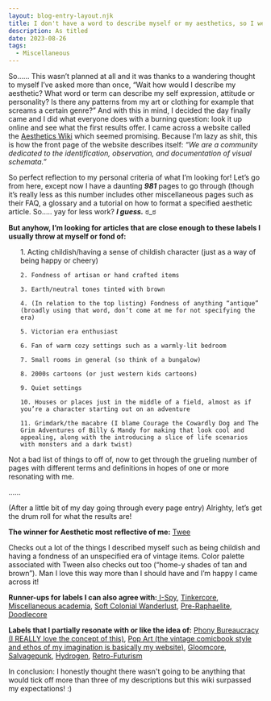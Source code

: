 ```yaml
---
layout: blog-entry-layout.njk
title: I don't have a word to describe myself or my aesthetics, so I went onto aesthetics wiki for help
description: As titled
date: 2023-08-26
tags:
  - Miscellaneous
---
```

So…… This wasn’t planned at all and it was thanks to a wandering thought to myself I’ve asked more than once, “Wait how would I describe my aesthetic? What word or term can describe my self expression, attitude or personality? Is there any patterns from my art or clothing for example that screams a certain genre?” And with this in mind, I decided the day finally came and I did what everyone does with a burning question: look it up online and see what the first results offer. I came across a website called the <a href="https://aesthetics.fandom.com/wiki/Aesthetics_Wiki">Aesthetics Wiki</a> which seemed promising. Because I’m lazy as shit, this is how the front page of the website describes itself: *“We are a community dedicated to the identification, observation, and documentation of visual schemata.”*

So perfect reflection to my personal criteria of what I’m looking for! Let’s go from here, except now I have a daunting ***981*** pages to go through (though it’s really less as this number includes other miscellaneous pages such as their FAQ, a glossary and a tutorial on how to format a specified aesthetic article. So….. yay for less work? ***I guess.*** ಠ_ಠ

**But anyhow, I’m looking for articles that are close enough to these labels I usually throw at myself or fond of:**
  <ul class="list">
    1. Acting childish/having a sense of childish character (just as a way of being happy or cheery)

    2. Fondness of artisan or hand crafted items

    3. Earth/neutral tones tinted with brown

    4. (In relation to the top listing) Fondness of anything “antique” (broadly using that word, don’t come at me for not specifying the era)

    5. Victorian era enthusiast

    6. Fan of warm cozy settings such as a warmly-lit bedroom

    7. Small rooms in general (so think of a bungalow)

    8. 2000s cartoons (or just western kids cartoons)

    9. Quiet settings

    10. Houses or places just in the middle of a field, almost as if you’re a character starting out on an adventure

    11. Grimdark/the macabre (I blame Courage the Cowardly Dog and The Grim Adventures of Billy & Mandy for making that look cool and appealing, along with the introducing a slice of life scenarios with monsters and a dark twist)
      
  </ul>

Not a bad list of things to off of, now to get through the grueling number of pages with different terms and definitions in hopes of one or more resonating with me.

......

(After a little bit of my day going through every page entry) Alrighty, let’s get the drum roll for what the results are!

**The winner for Aesthetic most reflective of me:** <a href="https://aesthetics.fandom.com/wiki/Twee">Twee</a>

Checks out a lot of the things I described myself such as being childish and having a fondness of an unspecified era of vintage items. Color palette associated with Tween also checks out too (“home-y shades of tan and brown”). Man I love this way more than I should have and I’m happy I came across it!
      
**Runner-ups for labels I can also agree with:**<a href="https://aesthetics.fandom.com/wiki/I-Spy"> I-Spy</a>, <a href="https://aesthetics.fandom.com/wiki/Tinkercore">Tinkercore</a>, <a href="https://aesthetics.fandom.com/wiki/Miscellaneous_Academia">Miscellaneous academia</a>, <a href="https://aesthetics.fandom.com/wiki/Soft_Colonial_Wanderlust">Soft Colonial Wanderlust</a>, <a href="https://aesthetics.fandom.com/wiki/Pre-Raphaelite">Pre-Raphaelite</a>, <a href="https://aesthetics.fandom.com/wiki/Doodlecore">Doodlecore</a>

**Labels that I partially resonate with or like the idea of:** <a href="https://aesthetics.fandom.com/wiki/Phony_Bureaucracy">Phony Bureaucracy (I REALLY love the concept of this)</a>, <a href="https://aesthetics.fandom.com/wiki/Pop_Art"> Pop Art (the vintage comicbook style and ethos of my imagination is basically my website)</a>, <a href="https://aesthetics.fandom.com/wiki/Gloomcore">Gloomcore</a>, <a href="https://aesthetics.fandom.com/wiki/Salvagepunk">Salvagepunk</a>, <a href="https://aesthetics.fandom.com/wiki/Hydrogen">Hydrogen</a>, <a href="https://aesthetics.fandom.com/wiki/Retro-Futurism">Retro-Futurism</a></p>

In conclusion: I honestly thought there wasn't going to be anything that would tick off more than three of my descriptions but this wiki surpassed my expectations! :)